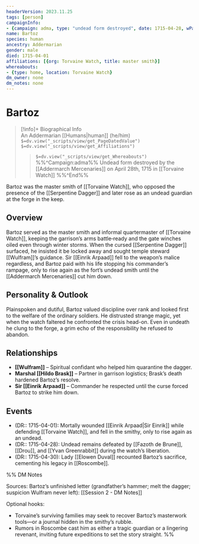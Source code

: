 ```yaml
---
headerVersion: 2023.11.25
tags: [person]
campaignInfo: 
- {campaign: adma, type: "undead form destroyed", date: 1715-04-28, wParty: "<met:u> <person:q> on <target> <current:1q>"}
name: Bartoz
species: human
ancestry: Addermarian
gender: male
died: 1715-04-01
affiliations: [{org: Torvaine Watch, title: master smith}]
whereabouts:
- {type: home, location: Torvaine Watch}
dm_owner: none
dm_notes: none
---
```

# Bartoz
>[!info]+ Biographical Info  
> An Addermarian [[Humans|human]] (he/him)  
> `$=dv.view("_scripts/view/get_PageDatedValue")`  
> `$=dv.view("_scripts/view/get_Affiliations")`  
>> `$=dv.view("_scripts/view/get_Whereabouts")`  
>> %%^Campaign:adma%% Undead form destroyed by the [[Addermarch Mercenaries]] on April 28th, 1715 in [[Torvaine Watch]] %%^End%%

Bartoz was the master smith of [[Torvaine Watch]], who opposed the presence of the [[Serpentine Dagger]] and later rose as an undead guardian at the forge in the keep. 
## Overview
Bartoz served as the master smith and informal quartermaster of [[Torvaine Watch]], keeping the garrison’s arms battle‑ready and the gate winches oiled even through winter storms. When the cursed [[Serpentine Dagger]] surfaced, he insisted it be locked away and sought temple steward [[Wulfram]]’s guidance. Sir [[Einrik Arpaad]] fell to the weapon’s malice regardless, and Bartoz paid with his life stopping his commander’s rampage, only to rise again as the fort’s undead smith until the [[Addermarch Mercenaries]] cut him down.

## Personality & Outlook
Plainspoken and dutiful, Bartoz valued discipline over rank and looked first to the welfare of the ordinary soldiers. He distrusted strange magic, yet when the watch faltered he confronted the crisis head-on. Even in undeath he clung to the forge, a grim echo of the responsibility he refused to abandon.

## Relationships
- **[[Wulfram]]** – Spiritual confidant who helped him quarantine the dagger.  
- **Marshal [[Hildo Brask]]** – Partner in garrison logistics; Brask’s death hardened Bartoz’s resolve.  
- **Sir [[Einrik Arpaad]]** – Commander he respected until the curse forced Bartoz to strike him down.

## Events
- (DR:: 1715-04-01): Mortally wounded [[Einrik Arpaad|Sir Einrik]] while defending [[Torvaine Watch]], and fell in the smithy, only to rise again as an undead. 
- (DR:: 1715-04-28): Undead remains defeated by [[Fazoth de Brune]], [[Drou]], and [[Yvan Greenrabbit]] during the watch’s liberation.
- (DR:: 1715-04-30): Lady [[Elowen Duval]] recounted Bartoz’s sacrifice, cementing his legacy in [[Roscombe]].

%% DM Notes

Sources: Bartoz’s unfinished letter (grandfather’s hammer; melt the dagger; suspicion Wulfram never left): [[Session 2 - DM Notes]]

Optional hooks:
- Torvaine’s surviving families may seek to recover Bartoz’s masterwork tools—or a journal hidden in the smithy’s rubble.  
- Rumors in Roscombe cast him as either a tragic guardian or a lingering revenant, inviting future expeditions to set the story straight.
%%
